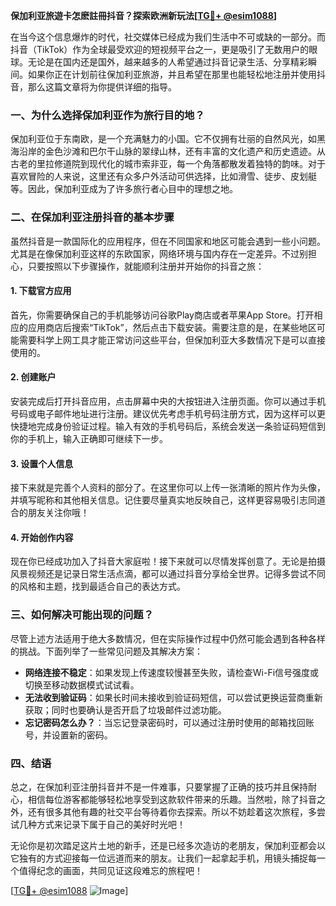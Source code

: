 **保加利亚旅遊卡怎麽註冊抖音？探索欧洲新玩法[[TG💪+ @esim1088](https://t.me/s/esim1088)]**

在当今这个信息爆炸的时代，社交媒体已经成为我们生活中不可或缺的一部分。而抖音（TikTok）作为全球最受欢迎的短视频平台之一，更是吸引了无数用户的眼球。无论是在国内还是国外，越来越多的人希望通过抖音记录生活、分享精彩瞬间。如果你正在计划前往保加利亚旅游，并且希望在那里也能轻松地注册并使用抖音，那么这篇文章将为你提供详细的指导。

### 一、为什么选择保加利亚作为旅行目的地？

保加利亚位于东南欧，是一个充满魅力的小国。它不仅拥有壮丽的自然风光，如黑海沿岸的金色沙滩和巴尔干山脉的翠绿山林，还有丰富的文化遗产和历史遗迹。从古老的里拉修道院到现代化的城市索非亚，每一个角落都散发着独特的韵味。对于喜欢冒险的人来说，这里还有众多户外活动可供选择，比如滑雪、徒步、皮划艇等。因此，保加利亚成为了许多旅行者心目中的理想之地。

### 二、在保加利亚注册抖音的基本步骤

虽然抖音是一款国际化的应用程序，但在不同国家和地区可能会遇到一些小问题。尤其是在像保加利亚这样的东欧国家，网络环境与国内存在一定差异。不过别担心，只要按照以下步骤操作，就能顺利注册并开始你的抖音之旅：

#### 1. 下载官方应用

首先，你需要确保自己的手机能够访问谷歌Play商店或者苹果App Store。打开相应的应用商店后搜索“TikTok”，然后点击下载安装。需要注意的是，在某些地区可能需要科学上网工具才能正常访问这些平台，但保加利亚大多数情况下是可以直接使用的。

#### 2. 创建账户

安装完成后打开抖音应用，点击屏幕中央的大按钮进入注册页面。你可以通过手机号码或电子邮件地址进行注册。建议优先考虑手机号码注册方式，因为这样可以更快捷地完成身份验证过程。输入有效的手机号码后，系统会发送一条验证码短信到你的手机上，输入正确即可继续下一步。

#### 3. 设置个人信息

接下来就是完善个人资料的部分了。在这里你可以上传一张清晰的照片作为头像，并填写昵称和其他相关信息。记住要尽量真实地反映自己，这样更容易吸引志同道合的朋友关注你哦！

#### 4. 开始创作内容

现在你已经成功加入了抖音大家庭啦！接下来就可以尽情发挥创意了。无论是拍摄风景视频还是记录日常生活点滴，都可以通过抖音分享给全世界。记得多尝试不同的风格和主题，找到最适合自己的表达方式。

### 三、如何解决可能出现的问题？

尽管上述方法适用于绝大多数情况，但在实际操作过程中仍然可能会遇到各种各样的挑战。下面列举了一些常见问题及其解决方案：

- **网络连接不稳定**：如果发现上传速度较慢甚至失败，请检查Wi-Fi信号强度或切换至移动数据模式试试看。
- **无法收到验证码**：如果长时间未接收到验证码短信，可以尝试更换运营商重新获取；同时也要确认是否开启了垃圾邮件过滤功能。
- **忘记密码怎么办？**：当忘记登录密码时，可以通过注册时使用的邮箱找回账号，并设置新的密码。

### 四、结语

总之，在保加利亚注册抖音并不是一件难事，只要掌握了正确的技巧并且保持耐心，相信每位游客都能够轻松地享受到这款软件带来的乐趣。当然啦，除了抖音之外，还有很多其他有趣的社交平台等待着你去探索。所以不妨趁着这次旅程，多尝试几种方式来记录下属于自己的美好时光吧！

无论你是初次踏足这片土地的新手，还是已经多次造访的老朋友，保加利亚都会以它独有的方式迎接每一位远道而来的朋友。让我们一起拿起手机，用镜头捕捉每一个值得纪念的画面，共同见证这段难忘的旅程吧！

[[TG💪+ @esim1088](https://t.me/s/esim1088) ![Image](https://i.postimg.cc/4NQfJmqS/Snipaste-2025-05-13-00-14-12.png)]